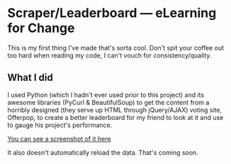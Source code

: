 Scraper/Leaderboard — eLearning for Change
==========================================
This is my first thing I've made that's sorta cool. Don't spit your coffee out too hard when reading my code, I can't vouch for consistency/quality.

What I did
----------
I used Python (which I hadn't ever used prior to this project) and its awesome libraries (PyCurl & BeautifulSoup) to get the content from a horribly designed (they serve up HTML through jQuery/AJAX) voting site, Offerpop, to create a better leaderboard for my friend to look at it and use to gauge his project's performance.

[You can see a screenshot of it here](http://i.imgur.com/XgLqr.png)

It also doesn't automatically reload the data. That's coming soon.


